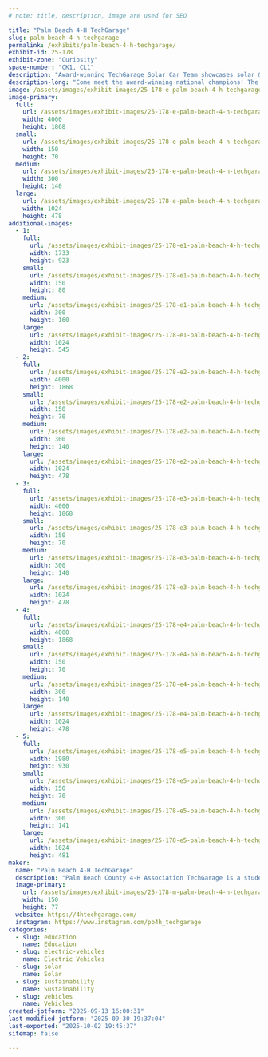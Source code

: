 ```yaml
---
# note: title, description, image are used for SEO

title: "Palm Beach 4-H TechGarage"
slug: palm-beach-4-h-techgarage
permalink: /exhibits/palm-beach-4-h-techgarage/
exhibit-id: 25-178
exhibit-zone: "Curiosity"
space-number: "CK1, CL1"
description: "Award-winning TechGarage Solar Car Team showcases solar & electrathon vehicles"
description-long: "Come meet the award-winning national champions! The Palm Beach 4-H TechGarage Solar Car Team will showcase their full-size solar car and electrathon racing vehicles. Team members will be on hand to share their experiences in designing, building, and competing in solar-powered racing, and to spark conversations about renewable energy, engineering, and the future of transportation. The team is gearing up for the 2025 Solar Car Challenge, an exciting “Tour of Texas” road race this summer."
image: /assets/images/exhibit-images/25-178-e-palm-beach-4-h-techgarage-20250719-155518-300x140.jpg
image-primary: 
  full:
    url: /assets/images/exhibit-images/25-178-e-palm-beach-4-h-techgarage-20250719-155518-full.jpg
    width: 4000
    height: 1868
  small:
    url: /assets/images/exhibit-images/25-178-e-palm-beach-4-h-techgarage-20250719-155518-150x70.jpg
    width: 150
    height: 70
  medium:
    url: /assets/images/exhibit-images/25-178-e-palm-beach-4-h-techgarage-20250719-155518-300x140.jpg
    width: 300
    height: 140
  large:
    url: /assets/images/exhibit-images/25-178-e-palm-beach-4-h-techgarage-20250719-155518-1024x478.jpg
    width: 1024
    height: 478
additional-images: 
  - 1:
    full:
      url: /assets/images/exhibit-images/25-178-e1-palm-beach-4-h-techgarage-20250722-111046-0-full.jpg
      width: 1733
      height: 923
    small:
      url: /assets/images/exhibit-images/25-178-e1-palm-beach-4-h-techgarage-20250722-111046-0-150x80.jpg
      width: 150
      height: 80
    medium:
      url: /assets/images/exhibit-images/25-178-e1-palm-beach-4-h-techgarage-20250722-111046-0-300x160.jpg
      width: 300
      height: 160
    large:
      url: /assets/images/exhibit-images/25-178-e1-palm-beach-4-h-techgarage-20250722-111046-0-1024x545.jpg
      width: 1024
      height: 545
  - 2:
    full:
      url: /assets/images/exhibit-images/25-178-e2-palm-beach-4-h-techgarage-20250720-172558-full.jpg
      width: 4000
      height: 1868
    small:
      url: /assets/images/exhibit-images/25-178-e2-palm-beach-4-h-techgarage-20250720-172558-150x70.jpg
      width: 150
      height: 70
    medium:
      url: /assets/images/exhibit-images/25-178-e2-palm-beach-4-h-techgarage-20250720-172558-300x140.jpg
      width: 300
      height: 140
    large:
      url: /assets/images/exhibit-images/25-178-e2-palm-beach-4-h-techgarage-20250720-172558-1024x478.jpg
      width: 1024
      height: 478
  - 3:
    full:
      url: /assets/images/exhibit-images/25-178-e3-palm-beach-4-h-techgarage-20250723-064204-full.jpg
      width: 4000
      height: 1868
    small:
      url: /assets/images/exhibit-images/25-178-e3-palm-beach-4-h-techgarage-20250723-064204-150x70.jpg
      width: 150
      height: 70
    medium:
      url: /assets/images/exhibit-images/25-178-e3-palm-beach-4-h-techgarage-20250723-064204-300x140.jpg
      width: 300
      height: 140
    large:
      url: /assets/images/exhibit-images/25-178-e3-palm-beach-4-h-techgarage-20250723-064204-1024x478.jpg
      width: 1024
      height: 478
  - 4:
    full:
      url: /assets/images/exhibit-images/25-178-e4-palm-beach-4-h-techgarage-20250723-070858-full.jpg
      width: 4000
      height: 1868
    small:
      url: /assets/images/exhibit-images/25-178-e4-palm-beach-4-h-techgarage-20250723-070858-150x70.jpg
      width: 150
      height: 70
    medium:
      url: /assets/images/exhibit-images/25-178-e4-palm-beach-4-h-techgarage-20250723-070858-300x140.jpg
      width: 300
      height: 140
    large:
      url: /assets/images/exhibit-images/25-178-e4-palm-beach-4-h-techgarage-20250723-070858-1024x478.jpg
      width: 1024
      height: 478
  - 5:
    full:
      url: /assets/images/exhibit-images/25-178-e5-palm-beach-4-h-techgarage-20250722-160147-full.jpg
      width: 1980
      height: 930
    small:
      url: /assets/images/exhibit-images/25-178-e5-palm-beach-4-h-techgarage-20250722-160147-150x70.jpg
      width: 150
      height: 70
    medium:
      url: /assets/images/exhibit-images/25-178-e5-palm-beach-4-h-techgarage-20250722-160147-300x141.jpg
      width: 300
      height: 141
    large:
      url: /assets/images/exhibit-images/25-178-e5-palm-beach-4-h-techgarage-20250722-160147-1024x481.jpg
      width: 1024
      height: 481
maker: 
  name: "Palm Beach 4-H TechGarage"
  description: "Palm Beach County 4-H Association TechGarage is a student-driven engineering club specializing in creating advanced experimental vehicles and racing them in the Solar Car Challenge, Electrathon America, and other organizations. Through hands-on experience and collaboration via the TechGarage, students learn various soft and hard skills that enhance their engineering and collaboration skills. Palm Beach County 4-H Association TechGarage aims to spread alternative energy to a broader audience while delivering life-changing education to its members. While we specialize in racing, we intend to broaden our implementation of engineering to create more unique projects"
  image-primary:
    url: /assets/images/exhibit-images/25-178-m-palm-beach-4-h-techgarage-20250723-152547-2-150x77.jpg
    width: 150
    height: 77
  website: https://4htechgarage.com/
  instagram: https://www.instagram.com/pb4h_techgarage
categories: 
  - slug: education
    name: Education
  - slug: electric-vehicles
    name: Electric Vehicles
  - slug: solar
    name: Solar
  - slug: sustainability
    name: Sustainability
  - slug: vehicles
    name: Vehicles
created-jotform: "2025-09-13 16:00:31"
last-modified-jotform: "2025-09-30 19:37:04"
last-exported: "2025-10-02 19:45:37"
sitemap: false

---
```

